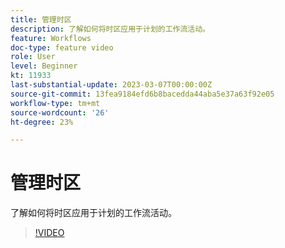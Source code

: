 ```yaml
---
title: 管理时区
description: 了解如何将时区应用于计划的工作流活动。
feature: Workflows
doc-type: feature video
role: User
level: Beginner
kt: 11933
last-substantial-update: 2023-03-07T00:00:00Z
source-git-commit: 13fea9184efd6b8bacedda44aba5e37a63f92e05
workflow-type: tm+mt
source-wordcount: '26'
ht-degree: 23%

---
```



# 管理时区

了解如何将时区应用于计划的工作流活动。

>[!VIDEO](https://video.tv.adobe.com/v/3416040?quality=12)
